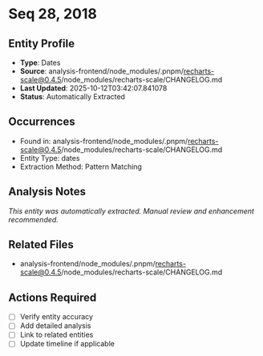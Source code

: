 # Seq 28, 2018

## Entity Profile
- **Type**: Dates
- **Source**: analysis-frontend/node_modules/.pnpm/recharts-scale@0.4.5/node_modules/recharts-scale/CHANGELOG.md
- **Last Updated**: 2025-10-12T03:42:07.841078
- **Status**: Automatically Extracted

## Occurrences
- Found in: analysis-frontend/node_modules/.pnpm/recharts-scale@0.4.5/node_modules/recharts-scale/CHANGELOG.md
- Entity Type: dates
- Extraction Method: Pattern Matching

## Analysis Notes
*This entity was automatically extracted. Manual review and enhancement recommended.*

## Related Files
- analysis-frontend/node_modules/.pnpm/recharts-scale@0.4.5/node_modules/recharts-scale/CHANGELOG.md

## Actions Required
- [ ] Verify entity accuracy
- [ ] Add detailed analysis
- [ ] Link to related entities
- [ ] Update timeline if applicable
